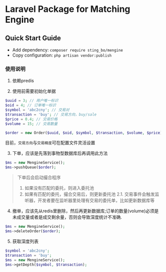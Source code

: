 # Laravel Package for Matching Engine

## Quick Start Guide

- Add dependency: `composer require sting_bo/mengine`
- Copy configuration: `php artisan vendor:publish`


### 使用说明

1. 依赖predis

2. 使用前需要初始化单据
```php
$uuid = 3; // 用户唯一标识
$oid = 4; // 订单唯一标识
$symbol = 'abc2cny'; // 交易对
$transaction = 'buy'; // 交易方向，buy/sale
$price = 0.4; // 交易价格
$volume = 15; // 交易数量

$order = new Order($uuid, $oid, $symbol, $transaction, $volume, $price);
```
目前，`交易方向`与`交易精度`可在配置文件灵活设置

3. 下单，应该是先落到事物型数据库后再调用此方法
```php
$ms = new MengineService();
$ms->pushQueue($order);
```
> 下单后会启动撮合程序
> 1. 如果没有匹配的委托，则进入委托池
> 2. 如果有匹配的委托，撮合交易后，则更新委托池
> 2.1. 交易事件会触发监听器，开发者要在监听器里处理有交易的委托单，比如更新数据库等

4. 撤单，应该先从redis里删除，然后再更新数据库;订单的数量(volume)必须是未成交量或者是成交剩余量，否则会导致深度统计不准确.
```php
$ms = new MengineService();
$ms->deleteOrder($order);
```

5. 获取深度列表
```php
$symbol = 'abc2cny';
$transaction = 'buy';
$ms = new MengineService();
$ms->getDepth($symbol, $transaction);
```
